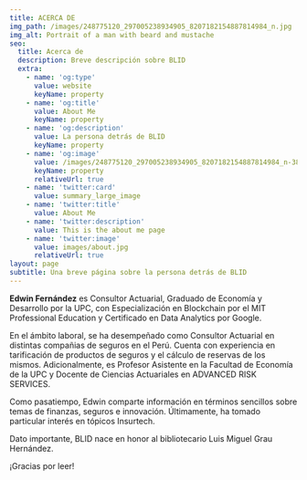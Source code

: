 ```yaml
---
title: ACERCA DE
img_path: /images/248775120_297005238934905_8207182154887814984_n.jpg
img_alt: Portrait of a man with beard and mustache
seo:
  title: Acerca de
  description: Breve descripción sobre BLID
  extra:
    - name: 'og:type'
      value: website
      keyName: property
    - name: 'og:title'
      value: About Me
      keyName: property
    - name: 'og:description'
      value: La persona detrás de BLID
      keyName: property
    - name: 'og:image'
      value: /images/248775120_297005238934905_8207182154887814984_n-38ae7750.jpg
      keyName: property
      relativeUrl: true
    - name: 'twitter:card'
      value: summary_large_image
    - name: 'twitter:title'
      value: About Me
    - name: 'twitter:description'
      value: This is the about me page
    - name: 'twitter:image'
      value: images/about.jpg
      relativeUrl: true
layout: page
subtitle: Una breve página sobre la persona detrás de BLID
---
```

**Edwin Fernández** es Consultor Actuarial, Graduado de Economía y Desarrollo por la UPC, con Especialización en Blockchain por el MIT Professional Education y Certificado en Data Analytics por Google.

En el ámbito laboral, se ha desempeñado como Consultor Actuarial en distintas compañias de seguros en el Perú. Cuenta con experiencia en tarificación de productos de seguros y el cálculo de reservas de los mismos.  Adicionalmente, es Profesor Asistente en la Facultad de Economía de la UPC y Docente de Ciencias Actuariales en ADVANCED RISK SERVICES.

Como pasatiempo, Edwin comparte información en términos sencillos sobre temas de finanzas, seguros e innovación. Últimamente, ha tomado particular interés en tópicos Insurtech.

Dato importante, BLID nace en honor al bibliotecario Luis Miguel Grau Hernández.

¡Gracias por leer!
